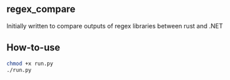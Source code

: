 ## regex_compare

Initially written to compare outputs of regex libraries between rust and .NET

## How-to-use

```bash
chmod +x run.py
./run.py
```
